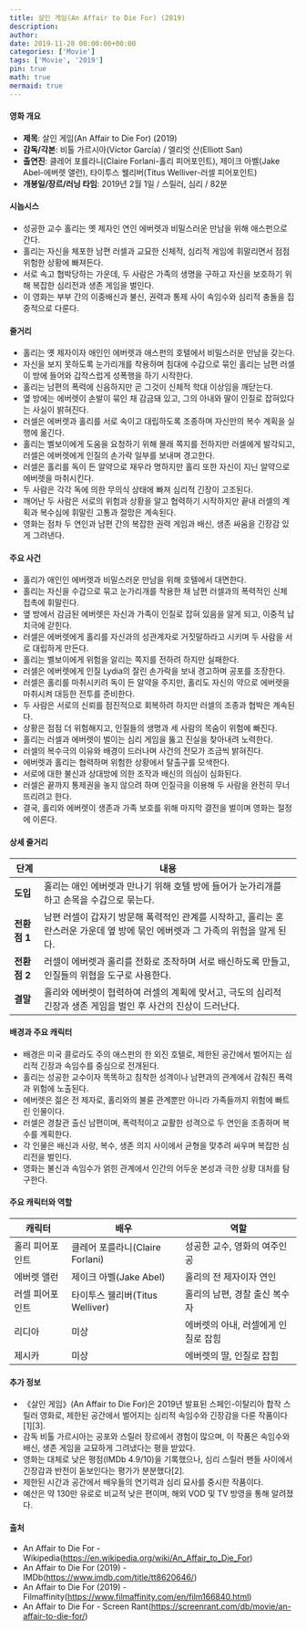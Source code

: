```yaml
---
title: 살인 게임(An Affair to Die For) (2019)
description: 
author: 
date: 2019-11-28 00:00:00+00:00
categories: ['Movie']
tags: ['Movie', '2019']
pin: true
math: true
mermaid: true
---
```

#### 영화 개요

- **제목**: 살인 게임(An Affair to Die For) (2019)  
- **감독/각본**: 비톨 가르시아(Víctor García) / 엘리엇 산(Elliott San)  
- **출연진**: 클레어 포를라니(Claire Forlani-홀리 피어포인트), 제이크 아벨(Jake Abel-에버렛 앨런), 타이투스 웰리버(Titus Welliver-러셀 피어포인트)  
- **개봉일/장르/러닝 타임**: 2019년 2월 1일 / 스릴러, 심리 / 82분  

#### 시놉시스

- 성공한 교수 홀리는 옛 제자인 연인 에버렛과 비밀스러운 만남을 위해 애스펀으로 간다.  
- 홀리는 자신을 체포한 남편 러셀과 교묘한 신체적, 심리적 게임에 휘말리면서 점점 위험한 상황에 빠져든다.  
- 서로 속고 협박당하는 가운데, 두 사람은 가족의 생명을 구하고 자신을 보호하기 위해 복잡한 심리전과 생존 게임을 벌인다.  
- 이 영화는 부부 간의 이중배신과 불신, 권력과 통제 사이 속임수와 심리적 충돌을 집중적으로 다룬다.  

#### 줄거리

- 홀리는 옛 제자이자 애인인 에버렛과 애스펀의 호텔에서 비밀스러운 만남을 갖는다.  
- 자신을 보지 못하도록 눈가리개를 착용하며 침대에 수갑으로 묶인 홀리는 남편 러셀이 방에 들어와 갑작스럽게 성폭행을 하기 시작한다.  
- 홀리는 남편의 폭력에 신음하지만 곧 그것이 신체적 학대 이상임을 깨닫는다.  
- 옆 방에는 에버렛이 손발이 묶인 채 감금돼 있고, 그의 아내와 딸이 인질로 잡혀있다는 사실이 밝혀진다.  
- 러셀은 에버렛과 홀리를 서로 속이고 대립하도록 조종하며 자신만의 복수 계획을 실행에 옮긴다.  
- 홀리는 벨보이에게 도움을 요청하기 위해 몰래 쪽지를 전하지만 러셀에게 발각되고, 러셀은 에버렛에게 인질의 손가락 일부를 보내며 경고한다.  
- 러셀은 홀리를 독이 든 알약으로 재우라 명하지만 홀리 또한 자신이 지닌 알약으로 에버렛을 마취시킨다.  
- 두 사람은 각각 독에 의한 무의식 상태에 빠져 심리적 긴장이 고조된다.  
- 깨어난 두 사람은 서로의 위험과 상황을 알고 협력하기 시작하지만 끝내 러셀의 계획과 복수심에 휘말린 고통과 절망은 계속된다.  
- 영화는 점차 두 연인과 남편 간의 복잡한 권력 게임과 배신, 생존 싸움을 긴장감 있게 그려낸다.  

#### 주요 사건

- 홀리가 애인인 에버렛과 비밀스러운 만남을 위해 호텔에서 대면한다.  
- 홀리는 자신을 수갑으로 묶고 눈가리개를 착용한 채 남편 러셀과의 폭력적인 신체 접촉에 휘말린다.  
- 옆 방에서 감금된 에버렛은 자신과 가족이 인질로 잡혀 있음을 알게 되고, 이중적 납치극에 갇힌다.  
- 러셀은 에버렛에게 홀리를 자신과의 성관계자로 거짓말하라고 시키며 두 사람을 서로 대립하게 만든다.  
- 홀리는 벨보이에게 위험을 알리는 쪽지를 전하려 하지만 실패한다.  
- 러셀은 에버렛에게 인질 Lydia의 잘린 손가락을 보내 경고하며 공포를 조장한다.  
- 러셀은 홀리를 마취시키려 독이 든 알약을 주지만, 홀리도 자신의 약으로 에버렛을 마취시켜 대등한 전투를 준비한다.  
- 두 사람은 서로의 신뢰를 점진적으로 회복하려 하지만 러셀의 조종과 협박은 계속된다.  
- 상황은 점점 더 위험해지고, 인질들의 생명과 세 사람의 목숨이 위험에 빠진다.  
- 홀리는 러셀과 에버렛이 벌이는 심리 게임을 뚫고 진실을 찾아내려 노력한다.  
- 러셀의 복수극의 이유와 배경이 드러나며 사건의 전모가 조금씩 밝혀진다.  
- 에버렛과 홀리는 협력하며 위험한 상황에서 탈출구를 모색한다.  
- 서로에 대한 불신과 상대방에 의한 조작과 배신의 의심이 심화된다.  
- 러셀은 끝까지 통제권을 놓지 않으려 하며 인질극을 이용해 두 사람을 완전히 무너뜨리려고 한다.  
- 결국, 홀리와 에버렛이 생존과 가족 보호를 위해 마지막 결전을 벌이며 영화는 절정에 이른다.  

#### 상세 줄거리

| **단계**   | **내용**                                                                                      |
|------------|----------------------------------------------------------------------------------------------|
| **도입**  | 홀리는 애인 에버렛과 만나기 위해 호텔 방에 들어가 눈가리개를 하고 손목을 수갑으로 묶는다.                     |
| **전환점 1** | 남편 러셀이 갑자기 방문해 폭력적인 관계를 시작하고, 홀리는 혼란스러운 가운데 옆 방에 묶인 에버렛과 그 가족의 위험을 알게 된다. |
| **전환점 2** | 러셀이 에버렛과 홀리를 전화로 조작하며 서로 배신하도록 만들고, 인질들의 위협을 도구로 사용한다.                |
| **결말**  | 홀리와 에버렛이 협력하여 러셀의 계획에 맞서고, 극도의 심리적 긴장과 생존 게임을 벌인 후 사건의 진상이 드러난다.                |

#### 배경과 주요 캐릭터

- 배경은 미국 콜로라도 주의 애스펀의 한 외진 호텔로, 제한된 공간에서 벌어지는 심리적 긴장과 속임수를 중심으로 전개된다.  
- 홀리는 성공한 교수이자 똑똑하고 침착한 성격이나 남편과의 관계에서 감춰진 폭력과 위험에 노출된다.  
- 에버렛은 젊은 전 제자로, 홀리와의 불륜 관계뿐만 아니라 가족들까지 위험에 빠트린 인물이다.  
- 러셀은 경찰관 출신 남편이며, 폭력적이고 교활한 성격으로 두 연인을 조종하며 복수를 계획한다.  
- 각 인물은 배신과 사랑, 복수, 생존 의지 사이에서 균형을 맞추려 싸우며 복잡한 심리전을 벌인다.  
- 영화는 불신과 속임수가 얽힌 관계에서 인간의 어두운 본성과 극한 상황 대처를 탐구한다.  

#### 주요 캐릭터와 역할

| **캐릭터** | **배우**             | **역할**                       |
|------------|----------------------|-------------------------------|
| 홀리 피어포인트 | 클레어 포를라니(Claire Forlani) | 성공한 교수, 영화의 여주인공           |
| 에버렛 앨런 | 제이크 아벨(Jake Abel)          | 홀리의 전 제자이자 연인               |
| 러셀 피어포인트 | 타이투스 웰리버(Titus Welliver)  | 홀리의 남편, 경찰 출신 복수자            |
| 리디아       | 미상                     | 에버렛의 아내, 러셀에게 인질로 잡힘       |
| 제시카       | 미상                     | 에버렛의 딸, 인질로 잡힘                |

#### 추가 정보

- 《살인 게임》(An Affair to Die For)은 2019년 발표된 스페인-이탈리아 합작 스릴러 영화로, 제한된 공간에서 벌어지는 심리적 속임수와 긴장감을 다룬 작품이다[1][3].  
- 감독 비톨 가르시아는 공포와 스릴러 장르에서 경험이 많으며, 이 작품은 속임수와 배신, 생존 게임을 교묘하게 그려냈다는 평을 받았다.  
- 영화는 대체로 낮은 평점(IMDb 4.9/10)을 기록했으나, 심리 스릴러 팬들 사이에서 긴장감과 반전이 돋보인다는 평가가 분분했다[2].  
- 제한된 시간과 공간에서 배우들의 연기력과 심리 묘사를 중시한 작품이다.  
- 예산은 약 130만 유로로 비교적 낮은 편이며, 해외 VOD 및 TV 방영을 통해 알려졌다.  

#### 출처

- An Affair to Die For - Wikipedia(https://en.wikipedia.org/wiki/An_Affair_to_Die_For)  
- An Affair to Die For (2019) - IMDb(https://www.imdb.com/title/tt8620646/)  
- An Affair to Die For (2019) - Filmaffinity(https://www.filmaffinity.com/en/film166840.html)  
- An Affair to Die For - Screen Rant(https://screenrant.com/db/movie/an-affair-to-die-for/)
